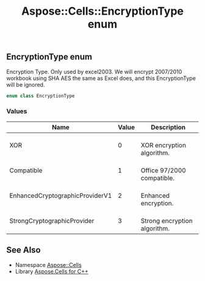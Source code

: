 ﻿---
title: Aspose::Cells::EncryptionType enum
linktitle: EncryptionType
second_title: Aspose.Cells for C++ API Reference
description: 'Aspose::Cells::EncryptionType enum. Encryption Type. Only used by excel2003. We will encrypt 2007/2010 workbook using SHA AES the same as Excel does, and this EncryptionType will be ignored in C++.'
type: docs
weight: 20600
url: /cpp/aspose.cells/encryptiontype/
---
## EncryptionType enum


Encryption Type. Only used by excel2003. We will encrypt 2007/2010 workbook using SHA AES the same as Excel does, and this EncryptionType will be ignored.

```cpp
enum class EncryptionType
```

### Values

| Name | Value | Description |
| --- | --- | --- |
| XOR | 0 | <br>XOR encryption algorithm. |
| Compatible | 1 | <br>Office 97/2000 compatible. |
| EnhancedCryptographicProviderV1 | 2 | <br>Enhanced encryption. |
| StrongCryptographicProvider | 3 | <br>Strong encryption algorithm. |

## See Also

* Namespace [Aspose::Cells](../)
* Library [Aspose.Cells for C++](../../)

